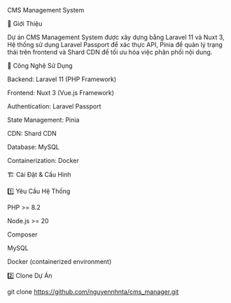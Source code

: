 CMS Management System

📌 Giới Thiệu

Dự án CMS Management System được xây dựng bằng Laravel 11 và Nuxt 3,  Hệ thống sử dụng Laravel Passport để xác thực API, Pinia để quản lý trạng thái trên frontend và Shard CDN để tối ưu hóa việc phân phối nội dung.

🚀 Công Nghệ Sử Dụng

Backend: Laravel 11 (PHP Framework)

Frontend: Nuxt 3 (Vue.js Framework)

Authentication: Laravel Passport

State Management: Pinia

CDN: Shard CDN

Database: MySQL

Containerization: Docker

🏗 Cài Đặt & Cấu Hình

1️⃣ Yêu Cầu Hệ Thống

PHP >= 8.2

Node.js >= 20

Composer

MySQL

Docker (containerized environment)

2️⃣ Clone Dự Án

git clone https://github.com/nguyennhnta/cms_manager.git
